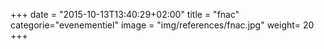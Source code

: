 +++
date = "2015-10-13T13:40:29+02:00"
title = "fnac"
categorie="evenementiel"
image = "img/references/fnac.jpg"
weight= 20
+++

